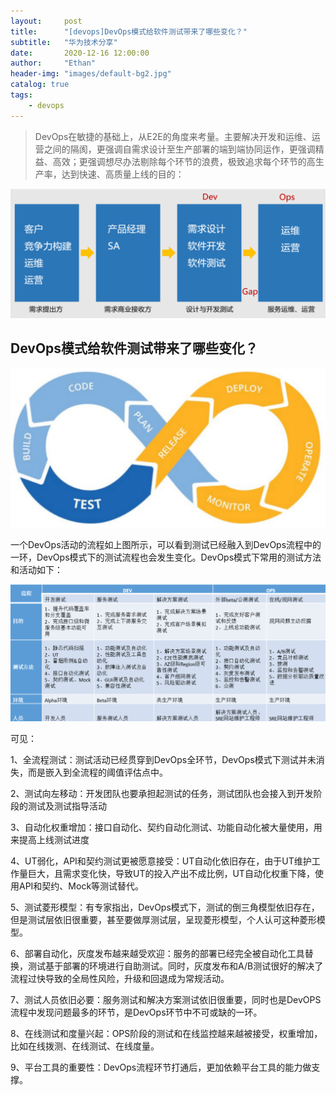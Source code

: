```yaml
---
layout:     post
title:      "[devops]DevOps模式给软件测试带来了哪些变化？"
subtitle:   "华为技术分享"
date:       2020-12-16 12:00:00
author:     "Ethan"
header-img: "images/default-bg2.jpg"
catalog: true
tags:
    - devops
---
```


> DevOps在敏捷的基础上，从E2E的角度来考量。主要解决开发和运维、运营之间的隔阂，更强调自需求设计至生产部署的端到端协同运作，更强调精益、高效；更强调想尽办法剔除每个环节的浪费，极致追求每个环节的高生产率，达到快速、高质量上线的目的：

![](/images/devops/2020-12-15-19-31-14.png)

## DevOps模式给软件测试带来了哪些变化？

![](/images/devops/2020-12-15-19-28-18.png)

一个DevOps活动的流程如上图所示，可以看到测试已经融入到DevOps流程中的一环，DevOps模式下的测试流程也会发生变化。DevOps模式下常用的测试方法和活动如下：

![](/images/devops/2020-12-15-19-28-49.png)

可见：

1、全流程测试：测试活动已经贯穿到DevOps全环节，DevOps模式下测试并未消失，而是嵌入到全流程的阈值评估点中。

2、测试向左移动：开发团队也要承担起测试的任务，测试团队也会接入到开发阶段的测试及测试指导活动

3、自动化权重增加：接口自动化、契约自动化测试、功能自动化被大量使用，用来提高上线测试进度

4、UT弱化，API和契约测试更被愿意接受：UT自动化依旧存在，由于UT维护工作量巨大，且需求变化快，导致UT的投入产出不成比例，UT自动化权重下降，使用API和契约、Mock等测试替代。

5、测试菱形模型：有专家指出，DevOps模式下，测试的倒三角模型依旧存在，但是测试层依旧很重要，甚至要做厚测试层，呈现菱形模型，个人认可这种菱形模型。

6、部署自动化，灰度发布越来越受欢迎：服务的部署已经完全被自动化工具替换，测试基于部署的环境进行自助测试。同时，灰度发布和A/B测试很好的解决了流程过快导致的全局性风险，升级和回退成为常规活动。

7、测试人员依旧必要：服务测试和解决方案测试依旧很重要，同时也是DevOPS流程中发现问题最多的环节，是DevOps环节中不可或缺的一环。

8、在线测试和度量兴起：OPS阶段的测试和在线监控越来越被接受，权重增加，比如在线拨测、在线测试、在线度量。

9、平台工具的重要性：DevOps流程环节打通后，更加依赖平台工具的能力做支撑。